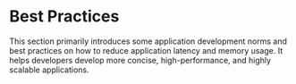 <!-- 源地址: https://iot.mi.com/vela/quickapp/en/guide/best-practice/ -->

# Best Practices

This section primarily introduces some application development norms and best practices on how to reduce application latency and memory usage. It helps developers develop more concise, high-performance, and highly scalable applications.
